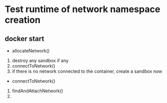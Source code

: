 # Test runtime of network namespace creation

## docker start

- allocateNetwork()
1. destroy any sandbox if any
2. connectToNetwork()
3. if there is no network connected to the container, create a sandbox now

- connectToNetwork()
1. findAndAttachNetwork()
2. 
